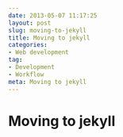 ```yaml
---
date: 2013-05-07 11:17:25
layout: post
slug: moving-to-jekyll
title: Moving to jekyll
categories:
- Web development
tag:
- Development
- Workflow
meta: Moving to jekyll
---
```


<h1>Moving to jekyll</h1>
